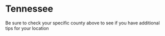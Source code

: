 # Tennessee
Be sure to check your specific county above to see if you have additional tips for your location